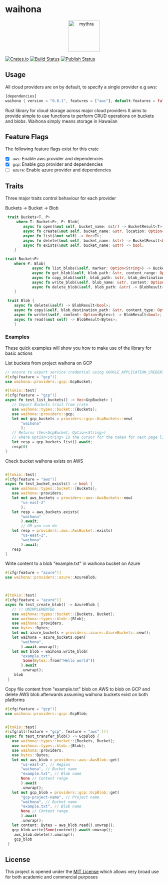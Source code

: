# waihona
<!-- markdownlint-disable-next-line -->
<p align="center"><img src="https://github.com/bisoncorps/waihona/raw/main/assets/waihona.png" alt="mythra" height="100px"></p>

[![Crates.io](https://img.shields.io/crates/v/waihona.svg)](https://crates.io/crates/waihona)
[![Build Status](https://github.com/bisoncorps/waihona/workflows/Build%20and%20Test/badge.svg)](https://github.com/bisoncorps/waihona/actions)
[![Publish Status](https://github.com/bisoncorps/waihona/workflows/Publish%20to%20Cargo/badge.svg)](https://github.com/bisoncorps/waihona/actions)


## Usage

All cloud providers are on by default, to specify a single provider e.g aws:

```rust
[dependencies]
waihona { version = "0.0.1", features = ["aws"], default-features = false }
```

Rust library for cloud storage across major cloud providers
It aims to provide simple to use functions to perform CRUD operations on
buckets and blobs.
Waihona simply means storage in Hawaiian

 ## Feature Flags

 The following feature flags exist for this crate
 - [x] `aws`: Enable aws provider and dependencies
 - [x] `gcp`: Enable gcp provider and dependencies
 - [ ] `azure`: Enable azure provider and dependencies

 ## Traits

 Three major traits control behaviour for each provider

 Buckets -> Bucket -> Blob

```rust
 trait Buckets<T, P>
     where T: Bucket<P>, P: Blob{
        async fn open(&mut self, bucket_name: &str) -> BucketResult<T>;
        async fn create(&mut self, bucket_name: &str, location: Option<String>) -> BucketResult<T>;
        async fn list(&mut self) -> Vec<T>;
        async fn delete(&mut self, bucket_name: &str) -> BucketResult<bool>;
        async fn exists(&mut self, bucket_name: &str) -> bool;
    }

trait Bucket<P>
    where P: Blob{
            async fn list_blobs(&self, marker: Option<String>) -> BucketResult<(Vec<P>,Option<String>)>;
            async fn get_blob(&self, blob_path: &str, content_range: Option<String>) -> BlobResult<P>;
            async fn copy_blob(&self, blob_path: &str, blob_destination_path: &str, content_type: Option<String>) -> BlobResult<P>;
            async fn write_blob(&self, blob_name: &str, content: Option<Bytes>) -> BlobResult<P>;
            async fn delete_blob(&self, blob_path: &str) -> BlobResult<bool>;
    }

 trait Blob {
    async fn delete(&self) -> BlobResult<bool>;
    async fn copy(&self, blob_destination_path: &str, content_type: Option<String> ) -> BlobResult<bool>;
    async fn write(&self, content: Option<Bytes>) -> BlobResult<bool>;
    async fn read(&mut self) -> BlobResult<Bytes>;
    }

```

### Examples

These quick examples will show you how to make use of the
library for basic actions


List buckets from project waihona on GCP


```rust
// ensure to export service credential using GOOGLE_APPLICATION_CREDENTIALS
#[cfg(feature = "gcp")]
use waihona::providers::gcp::GcpBucket;

#[tokio::test]
#[cfg(feature = "gcp")]
async fn test_list_buckets() -> Vec<GcpBucket> {
   // Import Buckets trait from crate
   use waihona::types::bucket::{Buckets};
   use waihona::providers::gcp;
   let mut gcp_buckets = providers::gcp::GcpBuckets::new(
       "waihona"
       );
   // Returns (Vec<GcpBucket, Option<String>)
   // where Option<String> is the cursor for the token for next page listing
   let resp = gcp_buckets.list().await;
   resp[0]
}
```


Check bucket waihona exists on AWS

```rust

#[tokio::test]
#[cfg(feature = "aws")]
async fn test_bucket_exists() -> bool {
   use waihona::types::bucket::{Buckets};
   use waihona::providers;
   let mut aws_buckets = providers::aws::AwsBuckets::new(
       "us-east-2"
       );
   let resp = aws_buckets.exists(
       "waihona"
       ).await;
       // OR you can do
   let resp = providers::aws::AwsBucket::exists(
       "us-east-2",
       "waihona"
       ).await;
   resp
}
```

Write content to a blob "example.txt" in waihona bucket on Azure

```rust
#[cfg(feature = "azure")]
use waihona::providers::azure::AzureBlob;



#[tokio::test]
#[cfg(feature = "azure")]
async fn test_create_blob() -> AzureBlob {
   // !! UNIMPLEMENTED
   use waihona::types::bucket::{Buckets, Bucket};
   use waihona::types::blob::{Blob};
   use waihona::providers;
   use bytes::Bytes;
   let mut azure_buckets = providers::azure::AzureBuckets::new();
   let waihona = azure_buckets.open(
       "waihona",
       ).await.unwrap();
   let mut blob = waihona.write_blob(
       "example.txt",
        Some(Bytes::from("Hello world"))
       ).await
       .unwrap();
    blob
 }
```

 Copy file content from "example.txt" blob on AWS to blob on GCP
 and delete AWS blob afterwards
 assuming waihona buckets exist on both platforms

```rust
#[cfg(feature = "gcp")]
use waihona::providers::gcp::GcpBlob;


#[tokio::test]
#[cfg(all(feature = "gcp", feature = "aws" ))]
async fn test_transfer_blob() -> GcpBlob {
   use waihona::types::bucket::{Buckets, Bucket};
   use waihona::types::blob::{Blob};
   use waihona::providers;
   use bytes::Bytes;
   let mut aws_blob = providers::aws::AwsBlob::get(
       "us-east-2", // Region
       "waihona", // Bucket name
       "example.txt", // Blob name
       None // Content range
       ).await
       .unwrap();
   let mut gcp_blob = providers::gcp::GcpBlob::get(
       "gcp-project-name", // Project name
       "waihona", // Bucket name
       "example.txt", // Blob name
       None // Content range
       ).await
       .unwrap();
   let content: Bytes = aws_blob.read().unwrap();
   gcp_blob.write(Some(content)).await.unwrap();
    aws_blob.delete().unwrap();
    gcp_blob
 }
```

## License

This project is opened under the [MIT License](./LICENSE) which allows very broad use for both academic and commercial purposes
